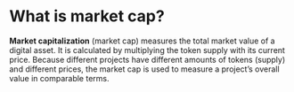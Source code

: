 # What is market cap?

**Market capitalization** (market cap) measures the total market value of a digital asset. It is calculated by multiplying the token supply with its current price. 
Because different projects have different amounts of tokens (supply) and different prices, the market cap is used to measure a project’s overall value in comparable terms.

